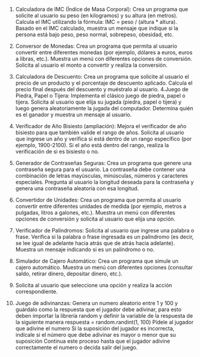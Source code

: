 1. Calculadora de IMC (Índice de Masa Corporal):
  Crea un programa que solicite al usuario su peso (en kilogramos) y su altura (en metros).
  Calcula el IMC utilizando la fórmula: IMC = peso / (altura * altura).
  Basado en el IMC calculado, muestra un mensaje que indique si la persona está bajo peso, peso normal, sobrepeso, obesidad, etc.
2. Conversor de Monedas:
  Crea un programa que permita al usuario convertir entre diferentes monedas (por ejemplo, dólares a euros, euros a libras, etc.).
  Muestra un menú con diferentes opciones de conversión.
  Solicita al usuario el monto a convertir y realiza la conversión.
3. Calculadora de Descuento:
  Crea un programa que solicite al usuario el precio de un producto y el porcentaje de descuento aplicado.
  Calcula el precio final después del descuento y muéstralo al usuario.
4.Juego de Piedra, Papel o Tijera:
  Implementa el clásico juego de piedra, papel o tijera.
  Solicita al usuario que elija su jugada (piedra, papel o tijera) y luego genera aleatoriamente la jugada del computador.
  Determina quién es el ganador y muestra un mensaje al usuario.
5. Verificador de Año Bisiesto (ampliación):
  Mejora el verificador de año bisiesto para que también valide el rango de años.
  Solicita al usuario que ingrese un año y verifica si está dentro de un rango específico (por ejemplo, 1900-2100).
  Si el año está dentro del rango, realiza la verificación de si es bisiesto o no.
6. Generador de Contraseñas Seguras:
  Crea un programa que genere una contraseña segura para el usuario.
  La contraseña debe contener una combinación de letras mayúsculas, minúsculas, números y caracteres especiales.
  Pregunta al usuario la longitud deseada para la contraseña y genera una contraseña aleatoria con esa longitud.
7. Convertidor de Unidades:
  Crea un programa que permita al usuario convertir entre diferentes unidades de medida (por ejemplo, metros a pulgadas, litros a galones, etc.).
  Muestra un menú con diferentes opciones de conversión y solicita al usuario que elija una opción.
8. Verificador de Palíndromos:
  Solicita al usuario que ingrese una palabra o frase.
  Verifica si la palabra o frase ingresada es un palíndromo (es decir, se lee igual de adelante hacia atrás que de atrás hacia adelante).
  Muestra un mensaje indicando si es un palíndromo o no.
9. Simulador de Cajero Automático:
  Crea un programa que simule un cajero automático.
  Muestra un menú con diferentes opciones (consultar saldo, retirar dinero, depositar dinero, etc.).
10. Solicita al usuario que seleccione una opción y realiza la acción correspondiente.

11. Juego de adivinanzas:
  Genera un numero aleatorio entre 1 y 100 y guárdalo como la respuesta que el jugador debe adivinar, para esto deben importar la librería random y definir la variable de la respuesta de la siguiente manera respuesta = random.randint(1, 100)
  Pídele al jugador que adivine el numero
  Si la suposición del jugador es incorrecta, indícale si el número que debe adivinar es mayor o menor que su suposición
  Continua este proceso hasta que el jugador adivine correctamente el numero o decida salir del juego.